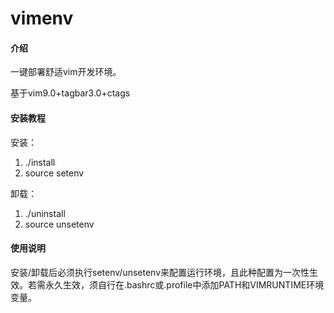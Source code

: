 # vimenv

#### 介绍
一键部署舒适vim开发环境。

基于vim9.0+tagbar3.0+ctags



#### 安装教程

安装：

1.  ./install
2.  source setenv



卸载：

1. ./uninstall
2. source unsetenv



#### 使用说明

安装/卸载后必须执行setenv/unsetenv来配置运行环境，且此种配置为一次性生效。若需永久生效，须自行在.bashrc或.profile中添加PATH和VIMRUNTIME环境变量。

#### 

